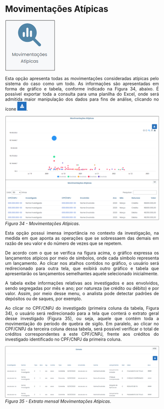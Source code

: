 # Movimentações Atípicas

![](img/MovimentaçõesAtípicas.png)<br>

<p style="text-align: justify;">Esta opção apresenta todas as movimentações consideradas atípicas pelo sistema do caso como um todo. As informações são apresentadas em forma de gráfico e tabela, conforme indicado na Figura 34, abaixo. É possível exportar toda a consulta para uma planilha do Excel, onde será admitida maior manipulação dos dados para fins de análise, clicando no ícone  <img src="../img/Download.png" width="30px">.</p></p>

![](img/MovimentaçõesAtípicasGráfico.png)<br>
*Figura 34 - Movimentações Atípicas*. <br>

<p style="text-align: justify;">Esta opção possui imensa importância no contexto da investigação, na medida em que aponta as operações que se sobressaem das demais em razão de seu valor e do número de vezes que se repetem. </p>

<p style="text-align: justify;">De acordo com o que se verifica na figura acima, o gráfico expressa os lançamentos atípicos por meio de símbolos, onde cada símbolo representa um lançamento. Ao clicar nos atalhos contidos no gráfico, o usuário será redirecionado para outra tela, que exibirá outro gráfico e tabela que apresentarão os lançamentos semelhantes aquele selecionado inicialmente.</p>

<p style="text-align: justify;">A tabela exibe informações relativas aos investigados e aos envolvidos, sendo segregadas por mês e ano; por natureza (se crédito ou débito) e por valor. Assim, por meio desse menu, o analista pode detectar padrões de depósitos ou de saques, por exemplo. </p>

<p style="text-align: justify;">Ao clicar no CPF/CNPJ do investigado (primeira coluna da tabela, Figura 34), o usuário será redirecionado para a tela que conterá o extrato geral desse investigado (Figura 35), ou seja, aquele que contém toda a movimentação do período de quebra de sigilo. Em paralelo, ao clicar no CPF/CNPJ da terceira coluna dessa tabela, será possível verificar o total de créditos correspondentes a este CPF/CNPJ, frente aos créditos do investigado identificado no CPF/CNPJ da primeira coluna. </p>

![](img/ExtratoBarra.png)<br>
*Figura 35 - Extrato mensal Movimentações Atípicas*. <br>